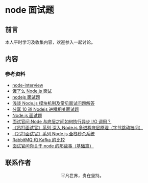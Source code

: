 # node 面试题

## 前言

本人平时学习及收集内容，欢迎参入一起讨论。

## 内容

### 参考资料

- [node-interview](https://github.com/ElemeFE/node-interview/tree/master/sections/zh-cn)
- [饿了么 Node.js 面试](https://github.com/ElemeFE/node-interview/tree/master/sections/zh-cn)
- [nodejs 面试题](https://interview.nodejs.red/#/zh/)
- [浅谈 Node.js 模块机制及常见面试问题解答](https://mp.weixin.qq.com/s/e2c4NF2U6B2hVqTTfPx8DQ)
- [分享 10 道 Nodejs 进程相关面试题](https://mp.weixin.qq.com/s/dKN95zcRI7qkwGYKhPXrcg)
- [Node.js 面试题](https://github.com/jimuyouyou/node-interview-questions)
- [面试官问:Node 与底层之间如何执行异步 I/O 调用？](https://mp.weixin.qq.com/s/kAmS_1VZHfmBH6YMWFN6BA)
- [《吊打面试官》系列 深入 Node.js 多进程底层原理（字节跳动被问）](https://mp.weixin.qq.com/s/wBiBZcdNobDoZbk-cLLyfw)
- [《吊打面试官》系列 Node.js 全栈秒杀系统](https://mp.weixin.qq.com/s/uWeAsJ-P253je15A49uKIQ)
- [RabbitMQ 和 Kafka 的比较](https://mp.weixin.qq.com/s/QilS_0wNnx-8NZfq2Iv_cA)
- [面试官问你关于 node 的那些事（基础篇）](https://juejin.im/post/5eeec838e51d4574134ac467)

## 联系作者

<div align="center">
    <p>
        平凡世界，贵在坚持。
    </p>
    <img :src="$withBase('/about/contact.png')" />
</div>
